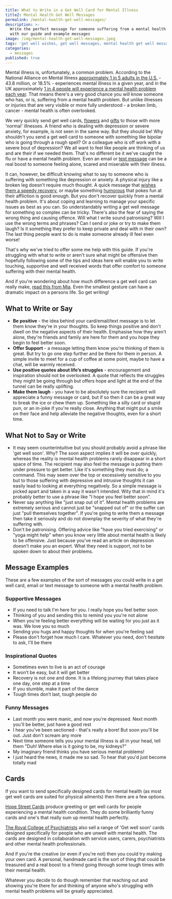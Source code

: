 ```yaml
---
title: What to Write in a Get Well Card for Mental Illness
title2: Mental Health Get Well Messages
permalink: /mental-health-get-well-messages/
description: >-
  Write the perfect message for someone suffering from a mental health problem
  with our guide and example messages
image: /img/mental-health-get-well-messages.jpeg
tags: 'get well wishes, get well messages, mental health get well messages'
categories:
  - messages
published: true
---
```

Mental illness is, unfortunately, a common problem. According to the National Alliance on Mental Illness <a href="https://www.nami.org/Learn-More/Mental-Health-By-the-Numbers">approximately 1 in 5 adults in the U.S.</a> - 43.8 million, or 18.5% - experiences mental illness in a given year, and in the UK approximately <a href="https://www.mind.org.uk/information-support/types-of-mental-health-problems/statistics-and-facts-about-mental-health/how-common-are-mental-health-problems/">1 in 4 people will experience a mental health problem each year</a>. That means there's a very good chance you will know someone who has, or is, suffering from a mental health problem. But unlike illnesses or injuries that are very visible or more fully understood - a broken limb, cancer - mental health is often overlooked. 

We very quickly send get well cards, <a href="/get-well-flowers/">flowers</a> and <a href="/get-well-gifts/">gifts</a> to those with more 'normal' illnesses. A friend who is dealing with depression or severe anxiety, for example, is not seen in the same way. But they should be! Why shouldn't you send a get well card to someone with something like bipolar who is going through a rough spell? Or a colleague who is off work with a severe bout of depression? We all want to feel like people are thinking of us and are their if we needed them. That's no different be it we've caught the flu or have a mental health problem. Even an email or <a href="/get-well-soon-text-messages/">text message</a> can be a real boost to someone feeling alone, scared and miserable with their illness.

It can, however, be difficult knowing what to say to someone who is suffering with something like depression or anxiety. A physical injury like a broken leg doesn't require much thought. A quick message that <a href="/get-well-wishes/">wishes them a speedy recovery</a>, or maybe something <a href="/funny-get-well-wishes/">humorous</a> that pokes fun at their affliction is good enough. But you don't recover quickly from a mental health problem. It's about coping and learning to manage your specific issues as best as you can. So understandably writing a get well message for something so complex can be tricky. There's also the fear of saying the wrong thing and causing offence. Will what I write sound patronising? Will I use the wrong terms and phrases? Can I send or joke or try to make them laugh? Is it something they prefer to keep private and deal with in their own? The last thing people want to do is make someone already ill feel even worse! 

That's why we've tried to offer some me help with this guide. If you're struggling with what to write or aren't sure what might be offensive then hopefully following some of the tips and ideas here will enable you to write touching, supportive and well received words that offer comfort to someone suffering with their mental health.

And if you're wondering about how much difference a get well card can really make, <a href="https://www.time-to-change.org.uk/blog/get-well-soon-cards-for-mental-health-problems#mia">read this from Mia</a>. Even the smallest gesture can have a dramatic impact on a persons life. So get writing!

<h2>What to Write or Say</h2>

<ul>
<li><strong>Be positive</strong> - the idea behind your card/email/text message is to let them know they're in your thoughts. So keep things positive and don't dwell on the negative aspects of their health. Emphasise how they aren't alone, they're friends and family are here for them and you hope they begin to feel better soon. </li>
<li><strong>Offer Support</strong> - a message letting them know you're thinking of them is great. But try to go one step further and be there for them in person. A simple invite to meet for a cup of coffee at some point, maybe to have a chat, will be warmly received. </li>
<li><strong>Use positive quotes about life’s struggles</strong> - encouragement and inspiration should not be overlooked. A quote that reflects the struggles they might be going through but offers hope and light at the end of the tunnel can be really uplifting.</li>
<li><strong>Make them laugh</strong> - you have to be absolutely sure the recipient will appreciate a funny message or card, but if so then it can be a great way to break the ice or chew them up. Something like a silly card or stupid pun, or an in-joke if you're really close. Anything that might put a smile on their face and help alleviate the negative thoughts, even for a short time. </li>
</ul>

<h2>What Not to Say or Write</h2>

<ul>
<li>It may seem counterintuitive but you should probably avoid a phrase like 'get well soon'. Why? The soon aspect implies it will be over quickly, whereas the reality is mental health problems rarely disappear in a short space of time. The recipient may also feel the message is putting them under pressure to get better. Like it's something they must do; a command. 
This may seem over the top or excessively sensitive to you but to those suffering with depressive and intrusive thoughts it can easily lead to looking at everything negatively. So a simple message is picked apart and taken in a way it wasn't intended. Wity that in mind it's probably better to use a phrase like "I hope you feel better soon". </li>
<li>Never say anything like "just snap out of it". Mental health problems are extremely serious and cannot just be "snapped out of" or the suffer can just "pull themselves together". If you're going to write them a message then take it seriously and do not downplay the severity of what they're suffering with. </li>
<li>Don't be patronising. Offering advice like "have you tried exercising" or "yoga might help" when you know very little about mental health is likely to be offensive. Just because you've read an article on depression doesn't make you an expert. What they need is support, not to be spoken down to about their problems. </li>
</ul>

<h2>Message Examples</h2>

These are a few examples of the sort of messages you could write in a get well card, email or text message to someone with a mental health problem. 

<h3>Supportive Messages</h3>

<ul>
<li>If you need to talk I'm here for you. I really hope you feel better soon</li>
<li>Thinking of you and sending this to remind you you're not alone</li>
<li>When you're feeling better everything will be waiting for you just as it was. We love you so much</li>
<li>Sending you hugs and happy thoughts for when you're feeling sad</li>
<li>Please don't forget how much I care. Whatever you need, don't hesitate to ask, I'll be there</li>
</ul>

<h3>Inspirational Quotes</h3>

<ul>
<li>Sometimes even to live is an act of courage</li>
<li>It won’t be easy, but it will get better</li>
<li>Recovery is not one and done. It is a lifelong journey that takes place one day, one step at a time</li>
<li>If you stumble, make it part of the dance</li>
<li>Tough times don’t last, tough people do</li>
</ul>

<h3>Funny Messages</h3>

<ul>
<li>Last month you were manic, and now you're depressed. Next month you'll be better, just have a good rest</li>
<li>I hear you've been sectioned - that's really a bore! But soon you'll be out. Just don't scream any more</li>
<li>Next time someone tells you your mental illness is all in your head, tell them "Duh! Where else is it going to be, my kidneys?"</li>
<li>My imaginary friend thinks you have serious mental problems!</li>
<li>I just heard the news, it made me so sad. To hear that you'd just become totally mad</li>
</ul>

<h2>Cards</h2>

If you want to send specifically designed cards for mental health (as most get well cards are suited for physical ailments) then there are a few options. 

<a href="https://hopestreetcards.com.au/">Hope Street Cards</a> produce greeting or get well cards for people experiencing a mental health condition. They do some brilliantly funny cards and one's that really sum up mental health perfectly.

<a href="https://www.rcpsych.ac.uk/usefulresources/merchandise/getwellsooncards.aspx">The Royal College of Psychiatrists</a> also sell a range of 'Get well soon' cards designed specifically for people who are unwell with mental health. The cards are designed in collaboration with service users, carers, psychiatrists and other mental health professionals.

And if you're the creative (or even if you're not) then you could try making your own card. A personal, handmade card is the sort of thing that could be treasured and a real boost to a friend going through some tough times with their mental health.

Whatever you decide to do though remember that reaching out and showing you're there for and thinking of anyone who's struggling with mental health problems will be greatly appreciated.

